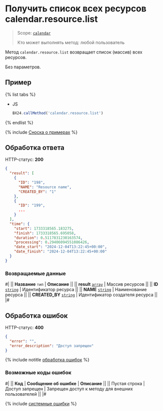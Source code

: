 # Получить список всех ресурсов calendar.resource.list

> Scope: [`calendar`](../scopes/permissions.md)
>
> Кто может выполнять метод: любой пользователь

Метод `calendar.resource.list` возвращает список (массив) всех ресурсов.

Без параметров.

## Пример

{% list tabs %}

- JS

    ```js
    BX24.callMethod('calendar.resource.list')
    ```

{% endlist %}

{% include [Сноска о примерах](../../_includes/examples.md) %}

## Обработка ответа

HTTP-статус: **200**

```json
{
  "result": [
    {
      "ID": "198",
      "NAME": "Resource name",
      "CREATED_BY": "1"
    },
    {
      "ID": "199",
      ...
    }
  ],
  "time": {
    "start": 1733318565.183275,
    "finish": 1733318565.695058,
    "duration": 0.5117831230163574,
    "processing": 0.29406094551086426,
    "date_start": "2024-12-04T13:22:45+00:00",
    "date_finish": "2024-12-04T13:22:45+00:00"
  }
}
```

### Возвращаемые данные

#|
|| **Название**
`тип` | **Описание** ||
|| **result**
[`array`](../data-types.md) | Массив ресурсов ||
|| **ID**
[`string`](../data-types.md) | Идентификатор ресурса ||
|| **NAME**
[`string`](../data-types.md) | Наименование ресурса ||
|| **CREATED_BY**
[`string`](../data-types.md) | Идентификатор создателя ресурса ||
|#

## Обработка ошибок

HTTP-статус: **400**

```json
{
  "error": "",
  "error_description": "Доступ запрещен"
}
```

{% include notitle [обработка ошибок](../../_includes/error-info.md) %}

### Возможные коды ошибок

#|
|| **Код** | **Сообщение об ошибке** | **Описание** ||
|| Пустая строка | Доступ запрещен | Запрещен доступ к методу для внешних пользователей ||
|#

{% include [системные ошибки](../../_includes/system-errors.md) %}
